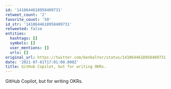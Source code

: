 ```yaml
---
id: '1410644618958409731'
retweet_count: '2'
favorite_count: '50'
id_str: '1410644618958409731'
retweeted: false
entities:
  hashtags: []
  symbols: []
  user_mentions: []
  urls: []
original_url: https://twitter.com/benbalter/status/1410644618958409731
date: '2021-07-01T17:01:00.000Z'
title: GitHub Copilot, but for writing OKRs.
---
```


GitHub Copilot, but for writing OKRs.